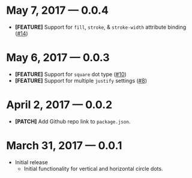 # May 7, 2017 &mdash; 0.0.4

-   **[FEATURE]** Support for `fill`, `stroke`, & `stroke-width` attribute binding ([#14](https://github.com/BrianSipple/ember-divider-dots/pull/14))


# May 6, 2017 &mdash; 0.0.3

-   **[FEATURE]** Support for `square` dot type ([#10](https://github.com/BrianSipple/ember-divider-dots/pull/10))
-   **[FEATURE]** Support for multiple `justify` settings ([#8](https://github.com/BrianSipple/ember-divider-dots/pull/8))


# April 2, 2017 &mdash; 0.0.2

-   **[PATCH]** Add Github repo link to `package.json`.


# March 31, 2017 &mdash; 0.0.1

-   Initial release
    -   Initial functionality for vertical and horizontal circle dots.

